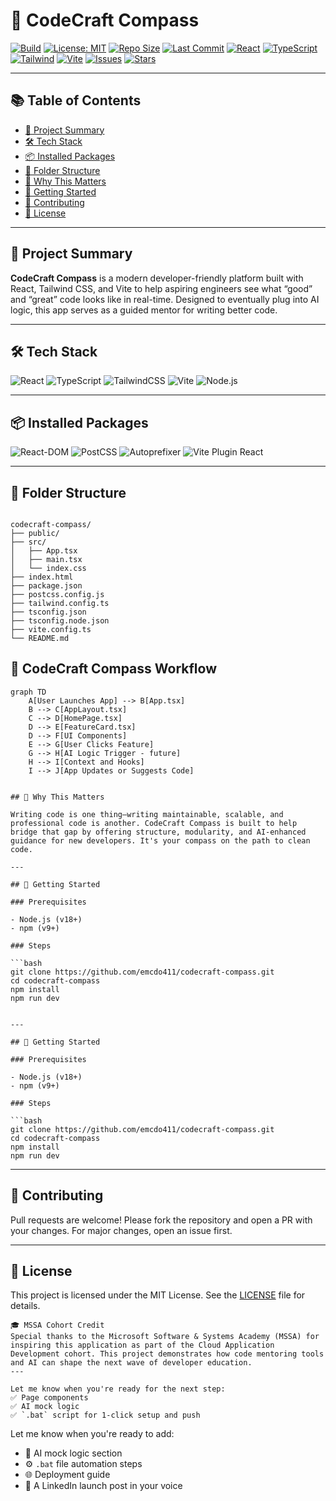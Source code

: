 # 🧭 CodeCraft Compass

[![Build](https://img.shields.io/badge/build-passing-brightgreen)](https://vitejs.dev)
[![License: MIT](https://img.shields.io/badge/license-MIT-blue.svg)](https://opensource.org/licenses/MIT)
[![Repo Size](https://img.shields.io/github/repo-size/emcdo411/codecraft-compass)](https://github.com/emcdo411/codecraft-compass)
[![Last Commit](https://img.shields.io/github/last-commit/emcdo411/codecraft-compass)](https://github.com/emcdo411/codecraft-compass/commits/main)
[![React](https://img.shields.io/badge/React-v18.2.0-61DAFB?logo=react&logoColor=white)](https://react.dev)
[![TypeScript](https://img.shields.io/badge/TypeScript-5.3.3-3178C6?logo=typescript&logoColor=white)](https://www.typescriptlang.org/)
[![Tailwind](https://img.shields.io/badge/TailwindCSS-3.4.1-38BDF8?logo=tailwindcss&logoColor=white)](https://tailwindcss.com/)
[![Vite](https://img.shields.io/badge/Vite-4.5.0-646CFF?logo=vite&logoColor=white)](https://vitejs.dev)
[![Issues](https://img.shields.io/github/issues/emcdo411/codecraft-compass)](https://github.com/emcdo411/codecraft-compass/issues)
[![Stars](https://img.shields.io/github/stars/emcdo411/codecraft-compass?style=social)](https://github.com/emcdo411/codecraft-compass/stargazers)


---

## 📚 Table of Contents

- [🧠 Project Summary](#-project-summary)
- [🛠️ Tech Stack](#️-tech-stack)
- [📦 Installed Packages](#-installed-packages)
- [📁 Folder Structure](#-folder-structure)
- [🧠 Why This Matters](#-why-this-matters)
- [🚀 Getting Started](#-getting-started)
- [🤝 Contributing](#-contributing)
- [📄 License](#-license)

---

## 🧠 Project Summary

**CodeCraft Compass** is a modern developer-friendly platform built with React, Tailwind CSS, and Vite to help aspiring engineers see what “good” and “great” code looks like in real-time. Designed to eventually plug into AI logic, this app serves as a guided mentor for writing better code.

---

## 🛠️ Tech Stack

![React](https://img.shields.io/badge/-React-61DAFB?logo=react&logoColor=white&style=for-the-badge)
![TypeScript](https://img.shields.io/badge/-TypeScript-3178C6?logo=typescript&logoColor=white&style=for-the-badge)
![TailwindCSS](https://img.shields.io/badge/-TailwindCSS-38B2AC?logo=tailwind-css&logoColor=white&style=for-the-badge)
![Vite](https://img.shields.io/badge/-Vite-646CFF?logo=vite&logoColor=white&style=for-the-badge)
![Node.js](https://img.shields.io/badge/-Node.js-339933?logo=node.js&logoColor=white&style=for-the-badge)

---

## 📦 Installed Packages

![React-DOM](https://img.shields.io/badge/-react--dom-61DAFB?logo=react&logoColor=white&style=flat-square)
![PostCSS](https://img.shields.io/badge/-PostCSS-DD3A0A?logo=postcss&logoColor=white&style=flat-square)
![Autoprefixer](https://img.shields.io/badge/-Autoprefixer-DD3735?style=flat-square)
![Vite Plugin React](https://img.shields.io/badge/-@vitejs/plugin--react-646CFF?style=flat-square)

---

## 📁 Folder Structure

```

codecraft-compass/
├── public/
├── src/
│   ├── App.tsx
│   ├── main.tsx
│   └── index.css
├── index.html
├── package.json
├── postcss.config.js
├── tailwind.config.ts
├── tsconfig.json
├── tsconfig.node.json
├── vite.config.ts
└── README.md
````
## 🔄 CodeCraft Compass Workflow

```mermaid
graph TD
    A[User Launches App] --> B[App.tsx]
    B --> C[AppLayout.tsx]
    C --> D[HomePage.tsx]
    D --> E[FeatureCard.tsx]
    D --> F[UI Components]
    E --> G[User Clicks Feature]
    G --> H[AI Logic Trigger - future]
    H --> I[Context and Hooks]
    I --> J[App Updates or Suggests Code]


## 🧠 Why This Matters

Writing code is one thing—writing maintainable, scalable, and professional code is another. CodeCraft Compass is built to help bridge that gap by offering structure, modularity, and AI-enhanced guidance for new developers. It's your compass on the path to clean code.

---

## 🚀 Getting Started

### Prerequisites

- Node.js (v18+)
- npm (v9+)

### Steps

```bash
git clone https://github.com/emcdo411/codecraft-compass.git
cd codecraft-compass
npm install
npm run dev


---

## 🚀 Getting Started

### Prerequisites

- Node.js (v18+)
- npm (v9+)

### Steps

```bash
git clone https://github.com/emcdo411/codecraft-compass.git
cd codecraft-compass
npm install
npm run dev
````

---

## 🤝 Contributing

Pull requests are welcome!
Please fork the repository and open a PR with your changes. For major changes, open an issue first.

---

## 📄 License

This project is licensed under the MIT License.
See the [LICENSE](LICENSE) file for details.

```
🎓 MSSA Cohort Credit
Special thanks to the Microsoft Software & Systems Academy (MSSA) for inspiring this application as part of the Cloud Application Development cohort. This project demonstrates how code mentoring tools and AI can shape the next wave of developer education.
---

Let me know when you're ready for the next step:
✅ Page components  
✅ AI mock logic  
✅ `.bat` script for 1-click setup and push
```

Let me know when you're ready to add:
- 🧠 AI mock logic section
- ⚙️ `.bat` file automation steps
- 🌐 Deployment guide
- 📢 A LinkedIn launch post in your voice  
